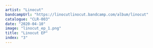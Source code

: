 ```yaml
---
artist: "Linocut"
bandcampUrl: "https://linocutlinocut.bandcamp.com/album/linocut"
catalogue: "CLR-003"
date: "2020-04-10"
image: "linocut_ep_1.png"
title: "Linocut EP"
index: "3"
---
```

